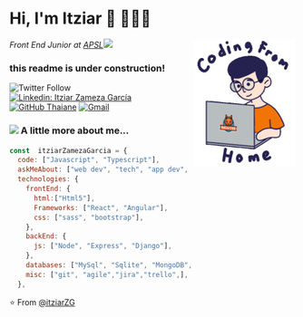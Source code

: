 # Hi, I'm Itziar 👋 👩🏻‍💻
<img align='right' src="./images/home.gif" width="180">
<p><em>Front End Junior at <a href="http://www.apsl.net">APSL</a><img src="https://media.giphy.com/media/WUlplcMpOCEmTGBtBW/giphy.gif" width="30"> 
</em></p>

### this readme is under construction!


![Twitter Follow](https://img.shields.io/twitter/follow/itziarZG?label=Follow)
[![Linkedin: Itziar Zameza García](https://img.shields.io/badge/-ItziarZamezaGarcia-blue?style=flat-square&logo=Linkedin&logoColor=white&link=https://www.linkedin.com/in/itziarzamezagarcia/)](https://www.linkedin.com/in/itziarzamezagarcia/)
[![GitHub Thaiane](https://img.shields.io/github/followers/itziarZG?label=follow&style=social)](https://github.com/itziarZG)
[![Gmail](https://img.shields.io/badge/-GMAIL-D14836?style=for-the-badge&logo=gmail&logoColor=white)](mailto:itziar.zameza.dev@gmail.com)

### <img src="https://media.giphy.com/media/VgCDAzcKvsR6OM0uWg/giphy.gif" width="50"> A little more about me...

```javascript
const  itziarZamezaGarcia = {
  code: ["Javascript", "Typescript"],
  askMeAbout: ["web dev", "tech", "app dev", "pintaAPIs"],
  technologies: {
    frontEnd: {
      html:["Html5"],
      Frameworks: ["React", "Angular"],
      css: ["sass", "bootstrap"],
    },
    backEnd: {
      js: ["Node", "Express", "Django"],
    },
    databases: ["MySql", "Sqlite", "MongoDB", "postgress"],
    misc: ["git", "agile","jira","trello",],
  },
```

⭐️ From [@itziarZG](https://github.com/itziarZG)

